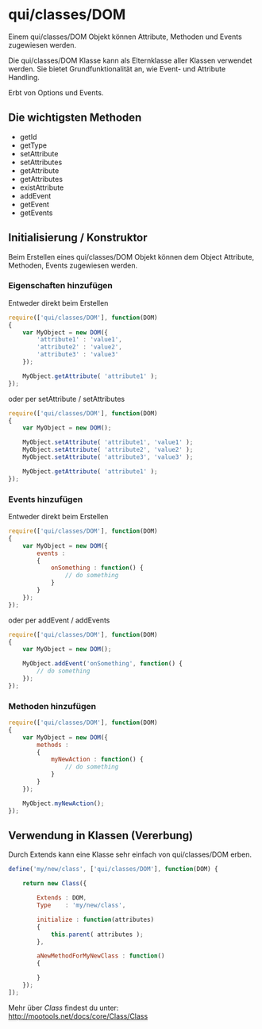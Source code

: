 # qui/classes/DOM

Einem qui/classes/DOM Objekt können Attribute, Methoden und Events zugewiesen werden.

Die qui/classes/DOM Klasse kann als Elternklasse aller Klassen verwendet werden.
Sie bietet Grundfunktionalität an, wie Event- und Attribute Handling.

Erbt von Options und Events.


## Die wichtigsten Methoden

+ getId
+ getType
+ setAttribute
+ setAttributes
+ getAttribute
+ getAttributes
+ existAttribute
+ addEvent
+ getEvent
+ getEvents


## Initialisierung / Konstruktor

Beim Erstellen eines qui/classes/DOM Objekt können dem Object Attribute, Methoden, Events zugewiesen werden.


### Eigenschaften hinzufügen

Entweder direkt beim Erstellen

```javascript
require(['qui/classes/DOM'], function(DOM)
{
    var MyObject = new DOM({
        'attribute1' : 'value1',
        'attribute2' : 'value2',
        'attribute3' : 'value3'
    });

    MyObject.getAttribute( 'attribute1' );
});
```

oder per setAttribute / setAttributes


```javascript
require(['qui/classes/DOM'], function(DOM)
{
    var MyObject = new DOM();

    MyObject.setAttribute( 'attribute1', 'value1' );
    MyObject.setAttribute( 'attribute2', 'value2' );
    MyObject.setAttribute( 'attribute3', 'value3' );

    MyObject.getAttribute( 'attribute1' );
});
```


### Events hinzufügen

Entweder direkt beim Erstellen

```javascript
require(['qui/classes/DOM'], function(DOM)
{
    var MyObject = new DOM({
        events :
        {
            onSomething : function() {
                // do something
            }
        }
    });
});
```

oder per addEvent / addEvents

```javascript
require(['qui/classes/DOM'], function(DOM)
{
    var MyObject = new DOM();

    MyObject.addEvent('onSomething', function() {
        // do something
    });
});
```


### Methoden hinzufügen

```javascript
require(['qui/classes/DOM'], function(DOM)
{
    var MyObject = new DOM({
        methods :
        {
            myNewAction : function() {
                // do something
            }
        }
    });

    MyObject.myNewAction();
});
```

## Verwendung in Klassen (Vererbung)

Durch Extends kann eine Klasse sehr einfach von qui/classes/DOM erben.

```javascript
define('my/new/class', ['qui/classes/DOM'], function(DOM) {

    return new Class({

        Extends : DOM,
        Type    : 'my/new/class',

        initialize : function(attributes)
        {
            this.parent( attributes );
        },

        aNewMethodForMyNewClass : function()
        {

        }
    });
]);
```

Mehr über _Class_ findest du unter: http://mootools.net/docs/core/Class/Class

